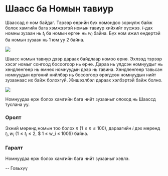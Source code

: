 Шаасс ба Номын тавиур
=====================
Шаассад $n$ ном байдаг. Тэрээр өөрийн бүх номондоо зориулж байж болох хамгийн бага хэмжээтэй номын тавиур хийхийг хүсжээ. $i$-дах номны зузаан нь $t_i$ ба номын өргөн нь $w_i$ байна. Бүх ном ижил өндөртэй ба номын зузаан нь $1$ юм уу $2$ байна.

![][1]

Шаасс номын тавиур дээр дараах байдлаар номоо өрнө. Эхлээд тэрээр хэсэг номыг сонгоод босоогоор нь өрнө. Дараа нь үлдсэн номнуудыг нь хөндлөнгөөр нь өмнөх номнуудын дээр нь тавина. Хөндлөнгөөр тавьсан номнуудын өргөний нийлбэр нь босоогоор өрөгдсөн номнуудын нийт зузаанаас их байж болохгүй. Жишээлбэл дараах хэлбэртэй байж болно.

![][2]

Номнуудаа өрж болох хамгийн бага нийт зузааныг олоход нь Шаассд туслана уу.


### Оролт
Эхний мөрөнд номын тоо болох $n$ ($1 ≤ n ≤ 100$), дараагийн $i$ дэх мөрөнд $t_i, w_i$ ($1 ≤ t_i ≤ 2$, $ 1 ≤ w_i ≤ 100$) байна. 


### Гаралт
Номнуудаа өрж болох хамгийн бага нийт зузааныг хэвлэ.

  [1]: http://espresso.codeforces.com/7dcb3d5acdb3762c9750e3615f916f23d1aee6fb.png
  [2]: http://espresso.codeforces.com/e10beb2b0e9eb086bd7a11263e9d28065ea8fd78.png
  
-- Говьхүү
